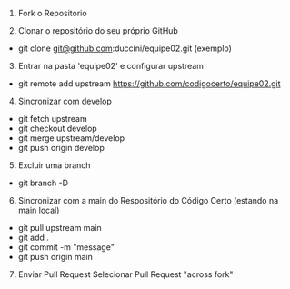 1. Fork o Repositorio

2. Clonar o repositório do seu próprio GitHub

- git clone git@github.com:duccini/equipe02.git (exemplo)

3. Entrar na pasta 'equipe02' e configurar upstream

- git remote add upstream https://github.com/codigocerto/equipe02.git

4. Sincronizar com develop

- git fetch upstream
- git checkout develop
- git merge upstream/develop
- git push origin develop

5. Excluir uma branch

- git branch -D <nome-branch>

6. Sincronizar com a main do Respositório do Código Certo (estando na main local)

- git pull upstream main
- git add .
- git commit -m "message"
- git push origin main

7. Enviar Pull Request
   Selecionar Pull Request "across fork"
